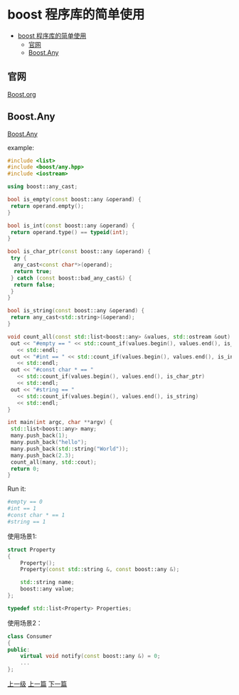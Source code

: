 # boost 程序库的简单使用

<!-- @import "[TOC]" {cmd="toc" depthFrom=1 depthTo=6 orderedList=false} -->

<!-- code_chunk_output -->

- [boost 程序库的简单使用](#boost-程序库的简单使用)
  - [官网](#官网)
  - [Boost.Any](#boostany)

<!-- /code_chunk_output -->

## 官网

[Boost.org](https://www.boost.org/)

## Boost.Any

[Boost.Any](https://www.boost.org/doc/libs/1_74_0/doc/html/any.html)

example:

```c++
#include <list>
#include <boost/any.hpp>
#include <iostream>

using boost::any_cast;

bool is_empty(const boost::any &operand) {
 return operand.empty();
}

bool is_int(const boost::any &operand) {
 return operand.type() == typeid(int);
}

bool is_char_ptr(const boost::any &operand) {
 try {
  any_cast<const char*>(operand);
  return true;
 } catch (const boost::bad_any_cast&) {
  return false;
 }
}

bool is_string(const boost::any &operand) {
 return any_cast<std::string>(&operand);
}

void count_all(const std::list<boost::any> &values, std::ostream &out) {
 out << "#empty == " << std::count_if(values.begin(), values.end(), is_empty)
   << std::endl;
 out << "#int == " << std::count_if(values.begin(), values.end(), is_int)
   << std::endl;
 out << "#const char * == "
   << std::count_if(values.begin(), values.end(), is_char_ptr)
   << std::endl;
 out << "#string == "
   << std::count_if(values.begin(), values.end(), is_string)
   << std::endl;
}

int main(int argc, char **argv) {
 std::list<boost::any> many;
 many.push_back(1);
 many.push_back("hello");
 many.push_back(std::string("World"));
 many.push_back(2.3);
 count_all(many, std::cout);
 return 0;
}
```

Run it:

```sh
#empty == 0
#int == 1
#const char * == 1
#string == 1
```

使用场景1:

```c++
struct Property
{
    Property();
    Property(const std::string &, const boost::any &);

    std::string name;
    boost::any value;
};

typedef std::list<Property> Properties;
```

使用场景2：

```c++
class Consumer
{
public:
    virtual void notify(const boost::any &) = 0;
    ...
};
```

[上一级](README.md)
[上一篇](algorithmSortNonStaticMemberFunction.md)
[下一篇](boostFileSystem.md)
